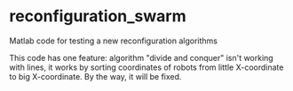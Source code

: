 # reconfiguration_swarm
Matlab code for testing a new reconfiguration algorithms

This code has one feature: algorithm "divide and conquer" isn't working with lines, it works by sorting coordinates of robots from little X-coordinate to big X-coordinate.
By the way, it will be fixed.
